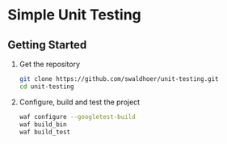 # Simple Unit Testing

## Getting Started

1. Get the repository

   ```sh
   git clone https://github.com/swaldhoer/unit-testing.git
   cd unit-testing
   ```

1. Configure, build and test the project

   ```sh
   waf configure --googletest-build
   waf build_bin
   waf build_test
   ```
